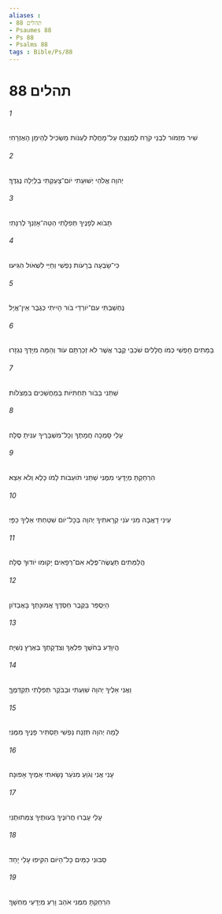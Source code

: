 ```yaml
---
aliases : 
- תהלים 88
- Psaumes 88
- Ps 88
- Psalms 88
tags : Bible/Ps/88
---
```


# תהלים 88

###### 1
שִׁיר מִזְמֹור לִבְנֵי קֹרַח לַמְנַצֵּחַ עַל־מָחֲלַת לְעַנֹּות מַשְׂכִּיל לְהֵימָן הָאֶזְרָחִי׃
###### 2
יְהוָה אֱלֹהֵי יְשׁוּעָתִי יֹום־צָעַקְתִּי בַלַּיְלָה נֶגְדֶּךָ׃
###### 3
תָּבֹוא לְפָנֶיךָ תְּפִלָּתִי הַטֵּה־אָזְנְךָ לְרִנָּתִי׃
###### 4
כִּי־שָׂבְעָה בְרָעֹות נַפְשִׁי וְחַיַּי לִשְׁאֹול הִגִּיעוּ׃
###### 5
נֶחְשַׁבְתִּי עִם־יֹורְדֵי בֹור הָיִיתִי כְּגֶבֶר אֵין־אֱיָל׃
###### 6
בַּמֵּתִים חָפְשִׁי כְּמֹו חֲלָלִים שֹׁכְבֵי קֶבֶר אֲשֶׁר לֹא זְכַרְתָּם עֹוד וְהֵמָּה מִיָּדְךָ נִגְזָרוּ׃
###### 7
שַׁתַּנִי בְּבֹור תַּחְתִּיֹּות בְּמַחֲשַׁכִּים בִּמְצֹלֹות׃
###### 8
עָלַי סָמְכָה חֲמָתֶךָ וְכָל־מִשְׁבָּרֶיךָ עִנִּיתָ סֶּלָה׃
###### 9
הִרְחַקְתָּ מְיֻדָּעַי מִמֶּנִּי שַׁתַּנִי תֹועֵבֹות לָמֹו כָּלֻא וְלֹא אֵצֵא׃
###### 10
עֵינִי דָאֲבָה מִנִּי עֹנִי קְרָאתִיךָ יְהוָה בְּכָל־יֹום שִׁטַּחְתִּי אֵלֶיךָ כַפָּי׃
###### 11
הֲלַמֵּתִים תַּעֲשֶׂה־פֶּלֶא אִם־רְפָאִים יָקוּמוּ יֹודוּךָ סֶּלָה׃
###### 12
הַיְסֻפַּר בַּקֶּבֶר חַסְדֶּךָ אֱמוּנָתְךָ בָּאֲבַדֹּון׃
###### 13
הֲיִוָּדַע בַּחֹשֶׁךְ פִּלְאֶךָ וְצִדְקָתְךָ בְּאֶרֶץ נְשִׁיָּה׃
###### 14
וַאֲנִי אֵלֶיךָ יְהוָה שִׁוַּעְתִּי וּבַבֹּקֶר תְּפִלָּתִי תְקַדְּמֶךָּ׃
###### 15
לָמָה יְהוָה תִּזְנַח נַפְשִׁי תַּסְתִּיר פָּנֶיךָ מִמֶּנִּי׃
###### 16
עָנִי אֲנִי וְגֹוֵעַ מִנֹּעַר נָשָׂאתִי אֵמֶיךָ אָפוּנָה׃
###### 17
עָלַי עָבְרוּ חֲרֹונֶיךָ בִּעוּתֶיךָ צִמְּתוּתֻנִי׃
###### 18
סַבּוּנִי כַמַּיִם כָּל־הַיֹּום הִקִּיפוּ עָלַי יָחַד׃
###### 19
הִרְחַקְתָּ מִמֶּנִּי אֹהֵב וָרֵעַ מְיֻדָּעַי מַחְשָׁךְ׃
